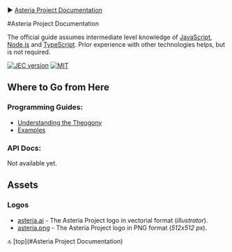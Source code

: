 :arrow_forward: [Asteria Project Documentation](https://github.com/asteria-project/asteria/blob/master/documentation/asteria-documentation.md)

#Asteria Project Documentation

The official guide assumes intermediate level knowledge of [JavaScript](https://developer.mozilla.org/en-US/docs/Web/JavaScript), [Node.js](https://nodejs.org/) and [TypeScript](https://www.typescriptlang.org/). Prior experience with other technologies helps, but is not required.

[![JEC version](https://img.shields.io/badge/ASTERIA-1.0-%239966FF.svg)](https://github.com/asteria-project)
[![MIT](https://img.shields.io/github/license/mashape/apistatus.svg)](https://opensource.org/licenses/mit-license.php)

## Where to Go from Here

### Programming Guides:

- [Understanding the Theogony](https://github.com/asteria-project/asteria/blob/master/documentation/understanding-the-theogony.md)
- [Examples](https://github.com/asteria-project/asteria/blob/master/documentation/examples.md)

### API Docs:

Not available yet.

## Assets

### Logos

- [asteria.ai](#) - The Asteria Project logo in vectorial format (_illustrator_).
- [asteria.png](#) - The Asteria Project logo in PNG format (_512x512 px_).

:top: [top](#Asteria Project Documentation)
